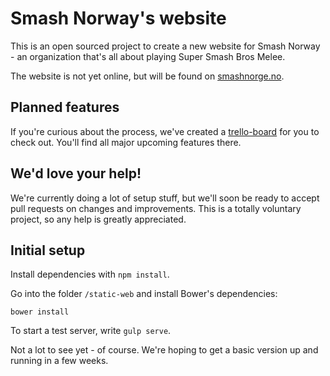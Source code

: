 # Smash Norway's website

This is an open sourced project to create a new website for Smash Norway - an organization that's all about playing
Super Smash Bros Melee.

The website is not yet online, but will be found on [smashnorge.no](http://www.smashnorge.no).

## Planned features

If you're curious about the process, we've created a [trello-board](https://trello.com/b/dZ7MlJDa/smash-norge) for you to check out. You'll find all major upcoming
features there.

## We'd love your help!

We're currently doing a lot of setup stuff, but we'll soon be ready to accept pull requests on changes and improvements.
This is a totally voluntary project, so any help is greatly appreciated.

## Initial setup

Install dependencies with `npm install`.

Go into the folder `/static-web` and install Bower's dependencies:

    bower install

To start a test server, write `gulp serve`.

Not a lot to see yet - of course. We're hoping to get a basic version up and running in a few weeks.
